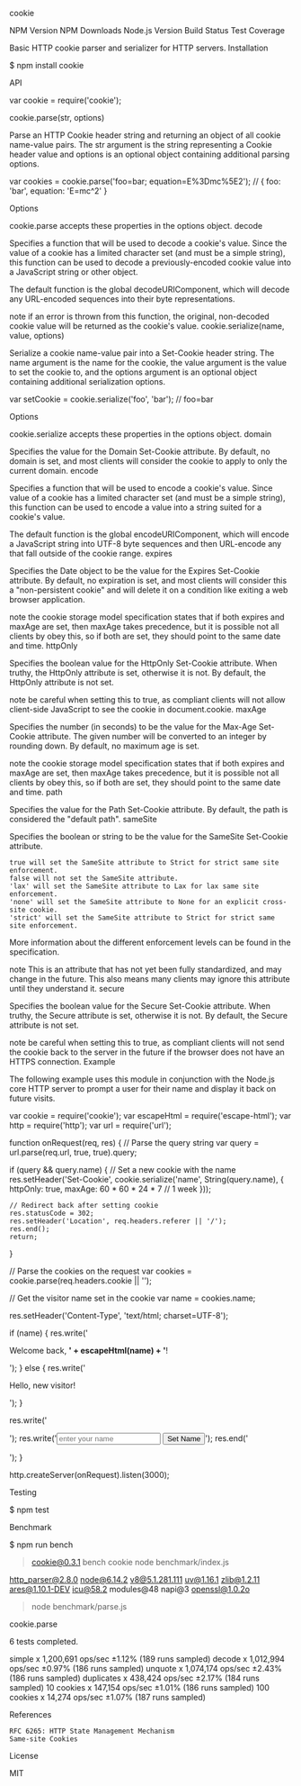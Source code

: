 cookie

NPM Version NPM Downloads Node.js Version Build Status Test Coverage

Basic HTTP cookie parser and serializer for HTTP servers.
Installation

$ npm install cookie

API

var cookie = require('cookie');

cookie.parse(str, options)

Parse an HTTP Cookie header string and returning an object of all cookie name-value pairs. The str argument is the string representing a Cookie header value and options is an optional object containing additional parsing options.

var cookies = cookie.parse('foo=bar; equation=E%3Dmc%5E2');
// { foo: 'bar', equation: 'E=mc^2' }

Options

cookie.parse accepts these properties in the options object.
decode

Specifies a function that will be used to decode a cookie's value. Since the value of a cookie has a limited character set (and must be a simple string), this function can be used to decode a previously-encoded cookie value into a JavaScript string or other object.

The default function is the global decodeURIComponent, which will decode any URL-encoded sequences into their byte representations.

note if an error is thrown from this function, the original, non-decoded cookie value will be returned as the cookie's value.
cookie.serialize(name, value, options)

Serialize a cookie name-value pair into a Set-Cookie header string. The name argument is the name for the cookie, the value argument is the value to set the cookie to, and the options argument is an optional object containing additional serialization options.

var setCookie = cookie.serialize('foo', 'bar');
// foo=bar

Options

cookie.serialize accepts these properties in the options object.
domain

Specifies the value for the Domain Set-Cookie attribute. By default, no domain is set, and most clients will consider the cookie to apply to only the current domain.
encode

Specifies a function that will be used to encode a cookie's value. Since value of a cookie has a limited character set (and must be a simple string), this function can be used to encode a value into a string suited for a cookie's value.

The default function is the global encodeURIComponent, which will encode a JavaScript string into UTF-8 byte sequences and then URL-encode any that fall outside of the cookie range.
expires

Specifies the Date object to be the value for the Expires Set-Cookie attribute. By default, no expiration is set, and most clients will consider this a "non-persistent cookie" and will delete it on a condition like exiting a web browser application.

note the cookie storage model specification states that if both expires and maxAge are set, then maxAge takes precedence, but it is possible not all clients by obey this, so if both are set, they should point to the same date and time.
httpOnly

Specifies the boolean value for the HttpOnly Set-Cookie attribute. When truthy, the HttpOnly attribute is set, otherwise it is not. By default, the HttpOnly attribute is not set.

note be careful when setting this to true, as compliant clients will not allow client-side JavaScript to see the cookie in document.cookie.
maxAge

Specifies the number (in seconds) to be the value for the Max-Age Set-Cookie attribute. The given number will be converted to an integer by rounding down. By default, no maximum age is set.

note the cookie storage model specification states that if both expires and maxAge are set, then maxAge takes precedence, but it is possible not all clients by obey this, so if both are set, they should point to the same date and time.
path

Specifies the value for the Path Set-Cookie attribute. By default, the path is considered the "default path".
sameSite

Specifies the boolean or string to be the value for the SameSite Set-Cookie attribute.

    true will set the SameSite attribute to Strict for strict same site enforcement.
    false will not set the SameSite attribute.
    'lax' will set the SameSite attribute to Lax for lax same site enforcement.
    'none' will set the SameSite attribute to None for an explicit cross-site cookie.
    'strict' will set the SameSite attribute to Strict for strict same site enforcement.

More information about the different enforcement levels can be found in the specification.

note This is an attribute that has not yet been fully standardized, and may change in the future. This also means many clients may ignore this attribute until they understand it.
secure

Specifies the boolean value for the Secure Set-Cookie attribute. When truthy, the Secure attribute is set, otherwise it is not. By default, the Secure attribute is not set.

note be careful when setting this to true, as compliant clients will not send the cookie back to the server in the future if the browser does not have an HTTPS connection.
Example

The following example uses this module in conjunction with the Node.js core HTTP server to prompt a user for their name and display it back on future visits.

var cookie = require('cookie');
var escapeHtml = require('escape-html');
var http = require('http');
var url = require('url');

function onRequest(req, res) {
  // Parse the query string
  var query = url.parse(req.url, true, true).query;

  if (query && query.name) {
    // Set a new cookie with the name
    res.setHeader('Set-Cookie', cookie.serialize('name', String(query.name), {
      httpOnly: true,
      maxAge: 60 * 60 * 24 * 7 // 1 week
    }));

    // Redirect back after setting cookie
    res.statusCode = 302;
    res.setHeader('Location', req.headers.referer || '/');
    res.end();
    return;
  }

  // Parse the cookies on the request
  var cookies = cookie.parse(req.headers.cookie || '');

  // Get the visitor name set in the cookie
  var name = cookies.name;

  res.setHeader('Content-Type', 'text/html; charset=UTF-8');

  if (name) {
    res.write('<p>Welcome back, <b>' + escapeHtml(name) + '</b>!</p>');
  } else {
    res.write('<p>Hello, new visitor!</p>');
  }

  res.write('<form method="GET">');
  res.write('<input placeholder="enter your name" name="name"> <input type="submit" value="Set Name">');
  res.end('</form>');
}

http.createServer(onRequest).listen(3000);

Testing

$ npm test

Benchmark

$ npm run bench

> cookie@0.3.1 bench cookie
> node benchmark/index.js

  http_parser@2.8.0
  node@6.14.2
  v8@5.1.281.111
  uv@1.16.1
  zlib@1.2.11
  ares@1.10.1-DEV
  icu@58.2
  modules@48
  napi@3
  openssl@1.0.2o

> node benchmark/parse.js

  cookie.parse

  6 tests completed.

  simple      x 1,200,691 ops/sec ±1.12% (189 runs sampled)
  decode      x 1,012,994 ops/sec ±0.97% (186 runs sampled)
  unquote     x 1,074,174 ops/sec ±2.43% (186 runs sampled)
  duplicates  x   438,424 ops/sec ±2.17% (184 runs sampled)
  10 cookies  x   147,154 ops/sec ±1.01% (186 runs sampled)
  100 cookies x    14,274 ops/sec ±1.07% (187 runs sampled)

References

    RFC 6265: HTTP State Management Mechanism
    Same-site Cookies

License

MIT